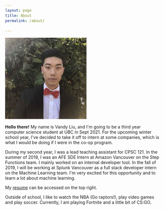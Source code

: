 ```yaml
---
layout: page
title: About
permalink: /about/

---
```


![Me (Recently!!)](/assets/author.jpg)

**Hello there!** My name is Vandy Liu, and I'm going to be a third year computer science student at UBC in Sept 2021. For the upcoming winter school year, I've decided to take it off to intern at some companies, which is what I would be doing if I were in the co-op program.

During my second year, I was a lead teaching assistant for CPSC 121.
In the summer of 2019, I was an AFE SDE Intern at Amazon Vancouver on the Step Functions team. I mainly worked on an internal developer tool.
In the fall of 2019, I will be working at Splunk Vancouver as a full stack developer intern on the Machine Learning team. I'm very excited for this opportunity and to learn a lot about machine learning.

My [resume](../Resume08182019.pdf) can be accessed on the top right.

Outside of school, I like to watch the NBA (Go raptors!), play video games and play soccer. Currently, I am playing Fortnite and a little bit of CS:GO.